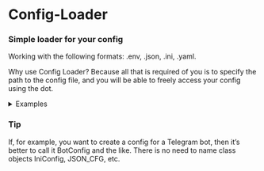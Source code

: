 # Config-Loader
### Simple loader for your config

Working with the following formats: .env, .json, .ini, .yaml. 

Why use Config Loader? Because all that is required of you is to specify the path to the config file, and you will be able to freely access your config using the dot.
<details>
<summary>Examples</summary>

.ENV
```python
def test_env():  
    ENV_config = ConfigLoader('tests/.env')  
    print(ENV_config.get_attrs()) # {'username': 'zzeyy', 'password': '123l123'}  
    print(ENV_config.username) # zzeyy  
    print(ENV_config.password) # 123l123
```
.JSON
```python
def test_json():
    JSON_config = ConfigLoader('tests/config.json')
    print(JSON_config.get_attrs()) # {'url': 'example.url', 'user': 'root', 'password': 'rdxctfvygbuhinjomkpl!#'}
    print(JSON_config.url) # example.url
    print(JSON_config.user) # root
    print(JSON_config.password) # rdxctfvygbuhinjomkpl!#
```
.YAML
```python
def test_yaml():
    YAML_config = ConfigLoader('tests/config.yaml')
    print(YAML_config.get_attrs()) # {'version': 1.11, 'logger': {'level': 'DEBUG', 'format': '[%(asctime)s - %(name)s] | %(levelname)s: %(message)s'}}
    print(YAML_config.version) # 1.11
    print(YAML_config.logger) # {'level': 'DEBUG', 'format': '[%(asctime)s - %(name)s] | %(levelname)s: %(message)s'}
    print(YAML_config.logger.format) # [%(asctime)s - %(name)s] | %(levelname)s: %(message)s
```
.INI
```python
def test_ini():
    INI_config = ConfigLoader('tests/config.ini')
    print(INI_config.get_attrs()) # {'DEFAULT': {}, 'BOT_CONFIG': {'token': '23626346346-dfgfdfggdfg:63463443', 'bot_name': 'zzeyy'}}
    print(INI_config.BOT_CONFIG.token) # 23626346346-dfgfdfggdfg:63463443
    print(INI_config.BOT_CONFIG.bot_name) # zzeyy
```
</details>

### Tip 
If, for example, you want to create a config for a Telegram bot, then it’s better to call it BotConfig and the like. There is no need to name class objects IniConfig, JSON_CFG, etc.
